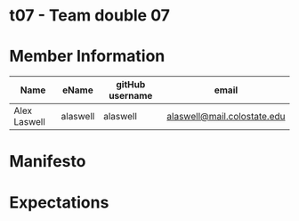 # t07 - Team double 07

# Member Information

| Name | eName | gitHub username | email |
| ----------------- | ---------- | ---------- | ----------------------------------- |
| Alex Laswell | alaswell | alaswell | alaswell@mail.colostate.edu |

# Manifesto

# Expectations
